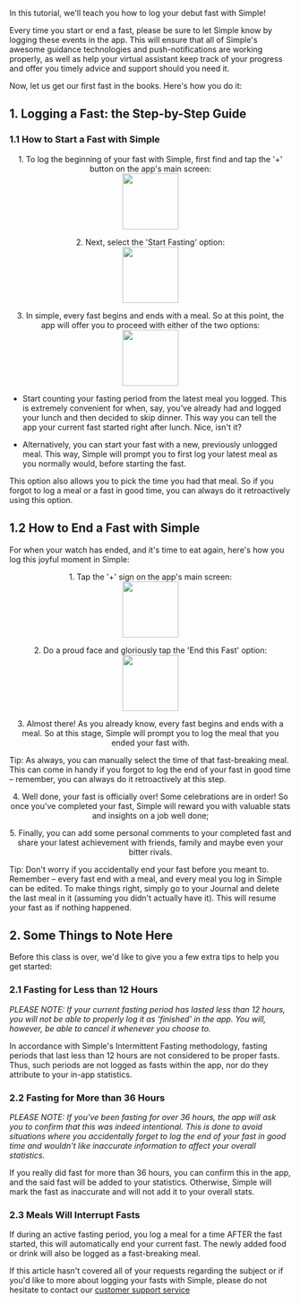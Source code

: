 In this tutorial, we'll teach you how to log your debut fast with Simple!

Every time you start or end a fast, please be sure to let Simple know by logging these events in the app. This will ensure that all of Simple's awesome guidance technologies and push-notifications are working properly, as well as help your virtual assistant keep track of your progress and offer you timely advice and support should you need it.

Now, let us get our first fast in the books. Here's how you do it:
## 1. Logging a Fast: the Step-by-Step Guide
### 1.1 How to Start a Fast with Simple

<p align="center">1. To log the beginning of your fast with Simple, first find and tap the '+' button on the app's main screen:
<br/>
  <img width="100" src="https://dkea7qxfae4ft.cloudfront.net/kb/pluss.png">
</p>

<p align="center">2. Next, select the 'Start Fasting' option:
<br/>
  <img width="100" src="https://dkea7qxfae4ft.cloudfront.net/kb/fstart.png">
</p>

<p align="center">3. In simple, every fast begins and ends with a meal. So at this point, the app will offer you to proceed with either of the two options:
<br/>
  <img width="100" src="https://dkea7qxfae4ft.cloudfront.net/kb/when.jpg">
</p>

  * Start counting your fasting period from the latest meal you logged. This is extremely convenient for when, say, you've already had and logged your lunch and then decided to skip dinner. This way you can tell the app your current fast started right after lunch. Nice, isn't it?
  
  * Alternatively, you can start your fast with a new, previously unlogged meal. This way, Simple will prompt you to first log your latest meal as you normally would, before starting the fast.

This option also allows you to pick the time you had that meal. So if you forgot to log a meal or a fast in good time, you can always do it retroactively using this option.

## 1.2 How to End a Fast with Simple
For when your watch has ended, and it's time to eat again, here's how you log this joyful moment in Simple:


<p align="center">1. Tap the '+' sign on the app's main screen:
<br/>
  <img width="100" src="https://dkea7qxfae4ft.cloudfront.net/kb/pluss.png">
</p>


<p align="center">2. Do a proud face and gloriously tap the 'End this Fast' option:
<br/>
  <img width="100" src="https://dkea7qxfae4ft.cloudfront.net/kb/End+this+.png">
</p>

<p align="center"> 3. Almost there! As you already know, every fast begins and ends with a meal. So at this stage, Simple will prompt you to log the meal that you ended your fast with.

Tip: As always, you can manually select the time of that fast-breaking meal. This can come in handy if you forgot to log the end of your fast in good time – remember, you can always do it retroactively at this step.

<p align="center">4. Well done, your fast is officially over! Some celebrations are in order! So once you've completed your fast, Simple will reward you with valuable stats and insights on a job well done;

<p align="center">5. Finally, you can add some personal comments to your completed fast and share your latest achievement with friends, family and maybe even your bitter rivals.

Tip: Don't worry if you accidentally end your fast before you meant to. Remember – every fast end with a meal, and every meal you log in Simple can be edited. To make things right, simply go to your Journal and delete the last meal in it (assuming you didn't actually have it). This will resume your fast as if nothing happened.
## 2. Some Things to Note Here
Before this class is over, we'd like to give you a few extra tips to help you get started:
### 2.1 Fasting for Less than 12 Hours
*PLEASE NOTE: If your current fasting period has lasted less than 12 hours, you will not be able to properly log it as 'finished' in the app. You will, however, be able to cancel it whenever you choose to.*
  
In accordance with Simple's Intermittent Fasting methodology, fasting periods that last less than 12 hours are not considered to be proper fasts. Thus, such periods are not logged as fasts within the app, nor do they attribute to your in-app statistics.
### 2.2 Fasting for More than 36 Hours 
*PLEASE NOTE: If you've been fasting for over 36 hours, the app will ask you to confirm that this was indeed intentional. This is done to avoid situations where you accidentally forget to log the end of your fast in good time and wouldn't like inaccurate information to affect your overall statistics.*

If you really did fast for more than 36 hours, you can confirm this in the app, and the said fast will be added to your statistics. Otherwise, Simple will mark the fast as inaccurate and will not add it to your overall stats.
### 2.3 Meals Will Interrupt Fasts
If during an active fasting period, you log a meal for a time AFTER the fast started, this will automatically end your current fast. The newly added food or drink will also be logged as a fast-breaking meal.


If this article hasn't covered all of your requests regarding the subject or if you'd like to more about logging your fasts with Simple, please do not hesitate to contact our [customer support service](mailto:care@simple.life)
